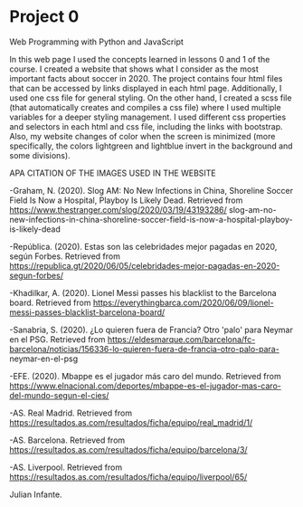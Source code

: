 # Project 0

Web Programming with Python and JavaScript

In this web page I used the concepts learned in lessons 0 and 1 of the course. I created a website that shows 
what I consider as the most important facts about soccer in 2020. The project contains four html files that 
can be accessed by links displayed in each html page. Additionally, I used one css file for general styling. 
On the other hand, I created a scss file (that automatically creates and compiles a css file) where I used
multiple variables for a deeper styling management. I used different css properties and selectors in each html and 
css file, including the links with bootstrap. Also, my website changes of color when the screen is minimized (more 
specifically, the colors lightgreen and lightblue invert in the background and some divisions).

APA CITATION OF THE IMAGES USED IN THE WEBSITE

-Graham, N. (2020). Slog AM: No New Infections in China, Shoreline Soccer Field Is Now a Hospital,
 Playboy Is Likely Dead. Retrieved from https://www.thestranger.com/slog/2020/03/19/43193286/
slog-am-no-new-infections-in-china-shoreline-soccer-field-is-now-a-hospital-playboy-is-likely-dead

-República. (2020). Estas son las celebridades mejor pagadas en 2020, según Forbes. Retrieved from 
https://republica.gt/2020/06/05/celebridades-mejor-pagadas-en-2020-segun-forbes/

-Khadilkar, A. (2020). Lionel Messi passes his blacklist to the Barcelona board. Retrieved from
https://everythingbarca.com/2020/06/09/lionel-messi-passes-blacklist-barcelona-board/

-Sanabria, S. (2020). ¿Lo quieren fuera de Francia? Otro 'palo' para Neymar en el PSG. Retrieved from
https://eldesmarque.com/barcelona/fc-barcelona/noticias/156336-lo-quieren-fuera-de-francia-otro-palo-para-
neymar-en-el-psg

-EFE. (2020). Mbappe es el jugador más caro del mundo. Retrieved from 
https://www.elnacional.com/deportes/mbappe-es-el-jugador-mas-caro-del-mundo-segun-el-cies/

-AS. Real Madrid. Retrieved from
https://resultados.as.com/resultados/ficha/equipo/real_madrid/1/

-AS. Barcelona. Retrieved from
https://resultados.as.com/resultados/ficha/equipo/barcelona/3/

-AS. Liverpool. Retrieved from 
https://resultados.as.com/resultados/ficha/equipo/liverpool/65/



Julian Infante.